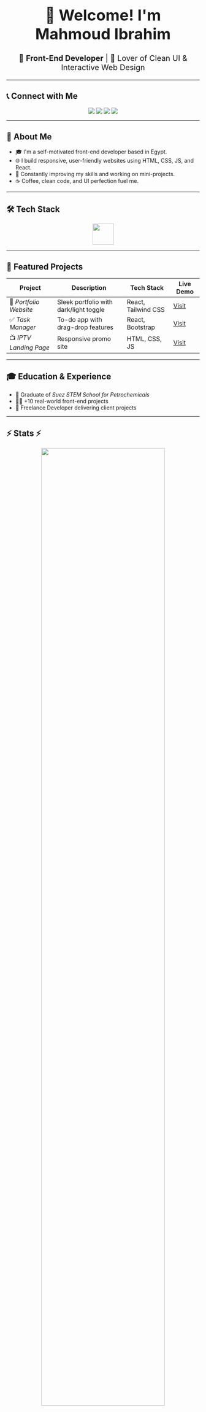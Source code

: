 <h1 align="center" style="font-size: 40px">👋 Welcome! I'm Mahmoud Ibrahim</h1>
<p align="center" style="font-size: 20px">
  🚀 <strong>Front-End Developer</strong> | 🎨 Lover of Clean UI & Interactive Web Design
</p>

---

## 📞 Connect with Me

<p align="center">
  <a href="mailto:Mahmoudibrahim9075@gmail.com"><img src="https://img.shields.io/badge/Gmail-D14836?style=for-the-badge&logo=gmail&logoColor=white" /></a>
  <a href="https://www.linkedin.com/in/mahmoud-ibrahim-2076a836b"><img src="https://img.shields.io/badge/LinkedIn-Mahmoud%20Ibrahim-blue?style=for-the-badge&logo=linkedin&logoColor=white" /></a>
  <a href="https://wa.me/201122749075?text=Hi%20Mahmoud%2C%20I%20saw%20your%20GitHub%20profile!"><img src="https://img.shields.io/badge/WhatsApp-Chat%20with%20me-25D366?style=for-the-badge&logo=whatsapp&logoColor=white" /></a>
  <a href="https://github.com/Mahmoud9075"><img src="https://img.shields.io/badge/GitHub-Mahmoud9075-black?style=for-the-badge&logo=github" /></a>
</p>

---

## 📌 About Me

* 🎓 I'm a self-motivated front-end developer based in Egypt.
* 🌐 I build responsive, user-friendly websites using HTML, CSS, JS, and React.
* 🚀 Constantly improving my skills and working on mini-projects.
* ☕ Coffee, clean code, and UI perfection fuel me.

---

## 🛠 Tech Stack

<p align="center">
  <img src="https://skillicons.dev/icons?i=html,css,js,react,tailwind,bootstrap,git,github,vscode" height="55" />
</p>

---

## 🚀 Featured Projects

| Project                | Description                            | Tech Stack          | Live Demo  |
| ---------------------- | -------------------------------------- | ------------------- | ---------- |
| 🎨 *Portfolio Website* | Sleek portfolio with dark/light toggle | React, Tailwind CSS | [Visit](#) |
| ✅ *Task Manager*       | To-do app with drag-drop features      | React, Bootstrap    | [Visit](#) |
| 📺 *IPTV Landing Page* | Responsive promo site                  | HTML, CSS, JS       | [Visit](#) |

---

## 🎓 Education & Experience

* 🏫 Graduate of *Suez STEM School for Petrochemicals*
* 👨‍💻 +10 real-world front-end projects
* 💼 Freelance Developer delivering client projects

---

## ⚡ Stats ⚡

<p align="center">
  <img src="https://github-readme-streak-stats.herokuapp.com/?user=Mahmoud9075&theme=tokyonight&border_radius=12" width="80%" />
</p>

<p align="center">
  <img src="https://github-readme-stats.vercel.app/api?username=Mahmoud9075&show_icons=true&theme=tokyonight&border_radius=12&hide_rank=true" width="47%" />
  <img src="https://github-readme-stats.vercel.app/api/top-langs/?username=Mahmoud9075&layout=compact&theme=tokyonight&border_radius=12" width="47%" />
</p>

---

## 💡 GitHub Breakdown

| 📊 Stat                       | 🔢 Value |
| ----------------------------- | -------- |
| ⭐ Total Stars Earned          | 542      |
| 🔁 Total Commits (2025)       | 16       |
| 🔧 Total PRs                  | 19       |
| ❗ Total Issues                | 3        |
| 🔄 Contributed to (last year) | 2        |
| 🏅 Grade                      | **B**    |

---

## 🧠 Most Used Languages

<p align="center">
  <img src="https://raw.githubusercontent.com/Mahmoud9075/mahmoud9075/main/assets/lang-usage-bar.png" width="60%" />
</p>

<p align="center">
  <img src="https://img.shields.io/badge/HTML-31.84%25-orange?style=flat-square" />
  <img src="https://img.shields.io/badge/JavaScript-17.23%25-yellow?style=flat-square" />
  <img src="https://img.shields.io/badge/CSS-13.46%25-purple?style=flat-square" />
  <img src="https://img.shields.io/badge/Jupyter_Notebook-11.17%25-red?style=flat-square" />
  <img src="https://img.shields.io/badge/Python-8.57%25-blue?style=flat-square" />
  <img src="https://img.shields.io/badge/SCSS-7.02%25-pink?style=flat-square" />
  <img src="https://img.shields.io/badge/Java-5.72%25-orange?style=flat-square" />
  <img src="https://img.shields.io/badge/C++-5.00%25-lightgrey?style=flat-square" />
</p>

---

## 📈 Contribution Activity

<p align="center">
  <img src="https://github-readme-activity-graph.cyclic.app/graph?username=Mahmoud9075&theme=react-dark&custom_title=Mahmoud%27s%20Contribution%20Graph" width="100%" />
</p>

---

<p align="center">
  <em>“Strive for clean code and meaningful design.”</em><br/>
  <strong>© Mahmoud Ibrahim • Updated: 2025</strong>
</p>
